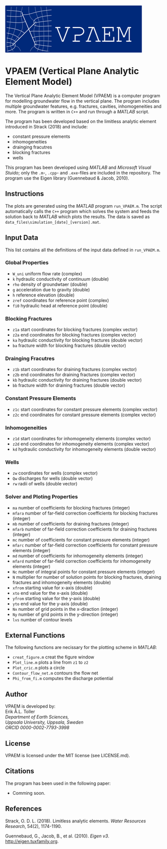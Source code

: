 ![VPAEM logo](https://github.com/eriktoller/VPAEM/blob/main/VPAEM_logo.png)
# VPAEM (Vertical Plane Analytic Element Model)
The Vertical Plane Analytic Element Model (VPAEM) is a computer program for modelling groundwater flow in the vertical plane. The program includes multiple groundwater features, e.g. fractures, cavities, inhomogeneities and more. The program is written in `C++` and run through a *MATLAB* script.

The program has been developed based on the limitless analytic element introduced in Strack (2018) and include:
- constant pressure elements
- inhomogeneities
- drainging fracutres
- blocking fractures
- wells

This program has been developed using *MATLAB* and *Microsoft Visual Stuido*; only the `.m`-, `.cpp`- and `.exe`-files are included in the repository. The program use the Eigen library (Guennebaud & Jacob, 2010).

## Instructions
The plots are generated using the *MATLAB* program `run_VPAEM.m`. The script automatically calls the `C++` program which solves the system and feeds the solution back to *MATLAB* which plots the results. The data is saved as `data_files\simulation_[date]_[version].mat`.

## Input Data
This list contains all the definitions of the input data defined in `run_VPAEM.m`.

### Global Properties
- `W_uni` uniform flow rate (complex)
- `k` hydraulic conductivity of continuum (double)
- `rho` density of groundwtaer (double)
- `g` acceleration due to gravity (double)
- `h` reference elevation (double)
- `zref` coordinates for reference point (complex)
- `fi0` hydraulic head at reference point (double)
### Blocking Fractures
- `z1a` start coordinates for blocking fractures (complex vector)
- `z2a` end coordinates for blocking fractures (complex vector)
- `ka` hydraulic conductivity for blocking fractures (double vector)
- `ba` fracture width for blocking fractures (double vector)
### Drainging Fracutres
- `z1b` start coordinates for draining fractures (complex vector)
- `z2b` end coordinates for draining fractures (complex vector)
- `kb` hydraulic conductivity for draining fractures (double vector)
- `bb` fracture width for draining fractures (double vector)
### Constant Pressure Elements
- `z1c` start coordinates for constant pressure elements (complex vector)
- `z2c` end coordinates for constant pressure elements (complex vector)
### Inhomogeneities
- `z1d` start coordinates for inhomogeneity elements (complex vector)
- `z2d` end coordinates for inhomogeneity elements (complex vector)
- `kd` hydraulic conductivity for inhomogeneity elements (double vector)
### Wells
- `zw` coordinates for wells (complex vector)
- `Qw` discharges for wells (double vector)
- `rw` radii of wells (double vector)
### Solver and Ploting Properties
- `ma` number of coefficients for blocking fractures (integer)
- `mfara` number of far-field correction coefficients for blocking fractures (integer)
- `mb` number of coefficients for draining fractures (integer)
- `mfarb` number of far-field correction  coefficients for draining fractures (integer)
- `mc` number of coefficients for constant pressure elements (integer)
- `mfarc` number of far-field correction  coefficients for constant pressure elements (integer)
- `md` number of coefficients for inhomogeneity elements (integer)
- `mfard` number of far-field correction  coefficients for inhomogeneity elements (integer)
- `Nc` number of integral points for constant pressure elements (integer)
- `N` multiplier for number of solution points for blocking fractures, draining fractures and inhomogeneity elements (double)
- `xfrom` starting value for x-axis (double)
- `xto` end value for the x-axis (double)
- `yfrom` starting value for the y-axis (double)
- `yto` end value for the y-axis (double)
- `Nx` number of grid points in the x-diraction (integer)
- `Ny` number of grid points in the y-direction (integer)
- `lvs` number of contour levels

## External Functions
The following functions are necissary for the plotting scheme in *MATLAB*:
- `creat_figure.m` creat the figure window
- `Plot_line.m` plots a line from `z1` to `z2`
- `Plot_cric.m` plots a circle
- `Contour_flow_net.m` contours the flow net
- `Phi_from_fi.m` computes the discharge potiential

## Author
VPAEM is developed by:\
Erik Å.L. Toller\
*Department of Earth Sciences,*\
*Uppsala University, Uppsala, Sweden*\
*ORCID 0000-0002-7793-3998*

## License
VPAEM is licensed under the MIT license (see LICENSE.md).

## Citations
The program has been used in the following paper:
- Comming soon.

## References
Strack, O. D. L. (2018). Limitless analytic elements. *Water Resources Research*, 54(2), 1174-1190.

Guennebaud, G., Jacob, B., et al. (2010). *Eigen v3*. http://eigen.tuxfamily.org.


